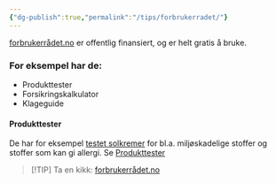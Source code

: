```yaml
---
{"dg-publish":true,"permalink":"/tips/forbrukerradet/"}
---
```



[forbrukerrådet.no](https://forbrukerrådet.no) er offentlig finansiert, og er helt gratis å bruke.

### For eksempel har de:
- Produkttester
- Forsikringskalkulator
- Klageguide

#### Produkttester
De har for eksempel [testet solkremer](https://www.forbrukerradet.no/tester/solkrem-2023) for bl.a. miljøskadelige stoffer og stoffer som kan gi allergi. Se [Produkttester](https://www.forbrukerradet.no/tester/)

> [!TIP] Ta en kikk: [forbrukerrådet.no](https://forbrukerrådet.no)